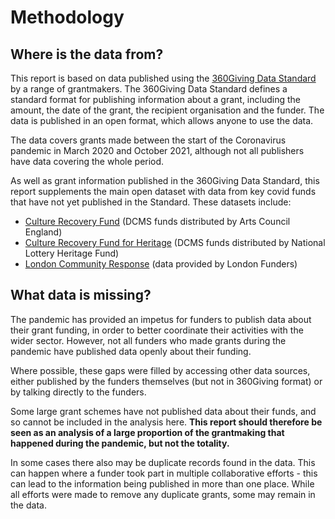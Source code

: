 # Methodology

## Where is the data from?

This report is based on data published using the [360Giving Data Standard](http://www.threesixtygiving.org/support-2/standard/) by a range of grantmakers. The 360Giving Data Standard defines a standard format for publishing information about a grant, including the amount, the date of the grant, the recipient organisation and the funder. The data is published in an open format, which allows anyone to use the data.

The data covers grants made between the start of the Coronavirus pandemic in March 2020 and October 2021, although not all publishers have data covering the whole period.

As well as grant information published in the 360Giving Data Standard, this report supplements the main open dataset with data from key covid funds that have not yet published in the Standard. These datasets include:

- [Culture Recovery Fund](https://www.artscouncil.org.uk/CRFgrants) (DCMS funds distributed by Arts Council England)
- [Culture Recovery Fund for Heritage](https://www.heritagefund.org.uk/funding/culture-recovery-fund-emergency-resource) (DCMS funds distributed by National Lottery Heritage Fund)
- [London Community Response](https://londoncommunityresponsefund.org.uk/) (data provided by London Funders)

## What data is missing?

The pandemic has provided an impetus for funders to publish data about their grant funding, in order to better coordinate their activities with the wider sector. However, not all funders who made grants during the pandemic have published data openly about their funding.

Where possible, these gaps were filled by accessing other data sources, either published by the funders themselves (but not in 360Giving format) or by talking directly to the funders.

Some large grant schemes have not published data about their funds, and so cannot be included in the analysis here. **This report should therefore be seen as an analysis of a large proportion of the grantmaking that happened during the pandemic, but not the totality.**

In some cases there also may be duplicate records found in the data. This can happen where a funder took part in multiple collaborative efforts - this can lead to the information being published in more than one place. While all efforts were made to remove any duplicate grants, some may remain in the data.
